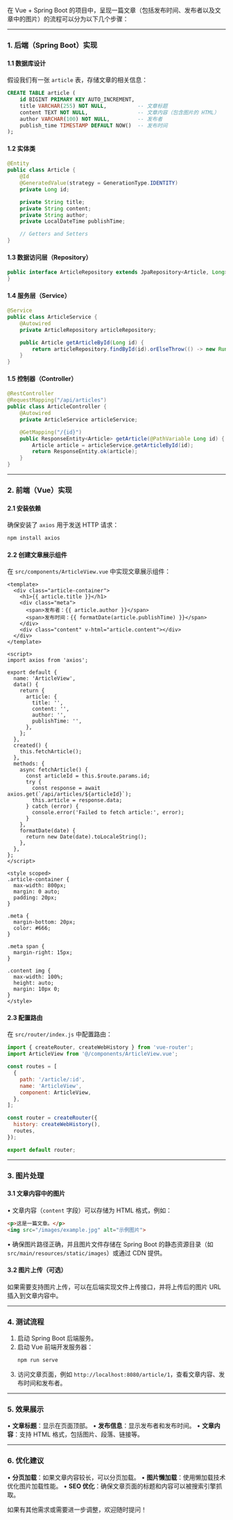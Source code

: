 在 Vue + Spring Boot 的项目中，呈现一篇文章（包括发布时间、发布者以及文章中的图片）的流程可以分为以下几个步骤：

---

### 1. **后端（Spring Boot）实现**
#### 1.1 数据库设计
假设我们有一张 `article` 表，存储文章的相关信息：
```sql
CREATE TABLE article (
    id BIGINT PRIMARY KEY AUTO_INCREMENT,
    title VARCHAR(255) NOT NULL,          -- 文章标题
    content TEXT NOT NULL,                -- 文章内容（包含图片的 HTML）
    author VARCHAR(100) NOT NULL,         -- 发布者
    publish_time TIMESTAMP DEFAULT NOW()  -- 发布时间
);
```

#### 1.2 实体类
```java
@Entity
public class Article {
    @Id
    @GeneratedValue(strategy = GenerationType.IDENTITY)
    private Long id;

    private String title;
    private String content;
    private String author;
    private LocalDateTime publishTime;

    // Getters and Setters
}
```

#### 1.3 数据访问层（Repository）
```java
public interface ArticleRepository extends JpaRepository<Article, Long> {
}
```

#### 1.4 服务层（Service）
```java
@Service
public class ArticleService {
    @Autowired
    private ArticleRepository articleRepository;

    public Article getArticleById(Long id) {
        return articleRepository.findById(id).orElseThrow(() -> new RuntimeException("Article not found"));
    }
}
```

#### 1.5 控制器（Controller）
```java
@RestController
@RequestMapping("/api/articles")
public class ArticleController {
    @Autowired
    private ArticleService articleService;

    @GetMapping("/{id}")
    public ResponseEntity<Article> getArticle(@PathVariable Long id) {
        Article article = articleService.getArticleById(id);
        return ResponseEntity.ok(article);
    }
}
```

---

### 2. **前端（Vue）实现**
#### 2.1 安装依赖
确保安装了 `axios` 用于发送 HTTP 请求：
```bash
npm install axios
```

#### 2.2 创建文章展示组件
在 `src/components/ArticleView.vue` 中实现文章展示组件：
```vue
<template>
  <div class="article-container">
    <h1>{{ article.title }}</h1>
    <div class="meta">
      <span>发布者：{{ article.author }}</span>
      <span>发布时间：{{ formatDate(article.publishTime) }}</span>
    </div>
    <div class="content" v-html="article.content"></div>
  </div>
</template>

<script>
import axios from 'axios';

export default {
  name: 'ArticleView',
  data() {
    return {
      article: {
        title: '',
        content: '',
        author: '',
        publishTime: '',
      },
    };
  },
  created() {
    this.fetchArticle();
  },
  methods: {
    async fetchArticle() {
      const articleId = this.$route.params.id;
      try {
        const response = await axios.get(`/api/articles/${articleId}`);
        this.article = response.data;
      } catch (error) {
        console.error('Failed to fetch article:', error);
      }
    },
    formatDate(date) {
      return new Date(date).toLocaleString();
    },
  },
};
</script>

<style scoped>
.article-container {
  max-width: 800px;
  margin: 0 auto;
  padding: 20px;
}

.meta {
  margin-bottom: 20px;
  color: #666;
}

.meta span {
  margin-right: 15px;
}

.content img {
  max-width: 100%;
  height: auto;
  margin: 10px 0;
}
</style>
```

#### 2.3 配置路由
在 `src/router/index.js` 中配置路由：
```javascript
import { createRouter, createWebHistory } from 'vue-router';
import ArticleView from '@/components/ArticleView.vue';

const routes = [
  {
    path: '/article/:id',
    name: 'ArticleView',
    component: ArticleView,
  },
];

const router = createRouter({
  history: createWebHistory(),
  routes,
});

export default router;
```

---

### 3. **图片处理**
#### 3.1 文章内容中的图片
• 文章内容（`content` 字段）可以存储为 HTML 格式，例如：
  ```html
  <p>这是一篇文章。</p>
  <img src="/images/example.jpg" alt="示例图片">
  ```
• 确保图片路径正确，并且图片文件存储在 Spring Boot 的静态资源目录（如 `src/main/resources/static/images`）或通过 CDN 提供。

#### 3.2 图片上传（可选）
如果需要支持图片上传，可以在后端实现文件上传接口，并将上传后的图片 URL 插入到文章内容中。

---

### 4. **测试流程**
1. 启动 Spring Boot 后端服务。
2. 启动 Vue 前端开发服务器：
   ```bash
   npm run serve
   ```
3. 访问文章页面，例如 `http://localhost:8080/article/1`，查看文章内容、发布时间和发布者。

---

### 5. **效果展示**
• **文章标题**：显示在页面顶部。
• **发布信息**：显示发布者和发布时间。
• **文章内容**：支持 HTML 格式，包括图片、段落、链接等。

---

### 6. **优化建议**
• **分页加载**：如果文章内容较长，可以分页加载。
• **图片懒加载**：使用懒加载技术优化图片加载性能。
• **SEO 优化**：确保文章页面的标题和内容可以被搜索引擎抓取。

如果有其他需求或需要进一步调整，欢迎随时提问！